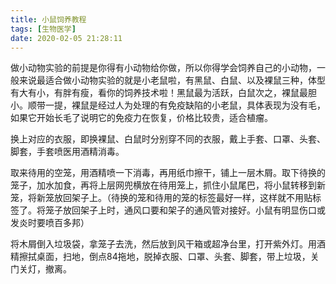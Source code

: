 ```yaml
---
title: 小鼠饲养教程
tags: [生物医学]
date: 2020-02-05 21:28:11
---
```




做小动物实验的前提是你得有小动物给你做，所以你得学会饲养自己的小动物，一般来说最适合做小动物实验的就是小老鼠啦，有黑鼠、白鼠、以及裸鼠三种，体型有大有小，有胖有瘦，看你的饲养技术啦！黑鼠最为活跃，白鼠次之，裸鼠最胆小。顺带一提，裸鼠是经过人为处理的有免疫缺陷的小老鼠，具体表现为没有毛，如果它开始长毛了说明它的免疫力在恢复，价格比较贵，适合植瘤。

<!-- more -->

换上对应的衣服，即换裸鼠、白鼠时分别穿不同的衣服，戴上手套、口罩、头套、脚套，手套喷医用酒精消毒。

取来待用的空笼，用酒精喷一下消毒，再用纸巾擦干，铺上一层木屑。取下待换的笼子，加水加食，再将上层网兜横放在待用笼上，抓住小鼠尾巴，将小鼠转移到新笼，将新笼放回架子上。（待换的笼和待用的笼的标签最好一样，这样就不用贴标签了。将笼子放回架子上时，通风口要和架子的通风管对接好。小鼠有明显伤口或发炎时要喷百多邦）

将木屑倒入垃圾袋，拿笼子去洗，然后放到风干箱或超净台里，打开紫外灯。用酒精擦拭桌面，扫地，倒点84拖地，脱掉衣服、口罩、头套、脚套，带上垃圾，关门关灯，撤离。